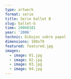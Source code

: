 ```yaml
---
type: artwork
format: serie
title: Serie ballet B
slug: ballet-b
time: 20060101
year: '2006'
technic: Dibujos sobre papel
dimensions: 100x70
featured: featured.jpg
images:
  - image: 01.jpg
  - image: 02.jpg
  - image: 03.jpg
  - image: 04.jpg
---
```

